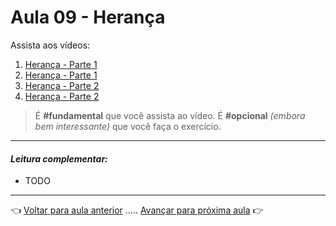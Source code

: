 # Aula 09 - Herança

Assista aos vídeos: 

  1. [Herança - Parte 1](https://youtu.be/_PZldwo0vVo)
  1. [Herança - Parte 1](https://youtu.be/19IGAeoFKlU)
  1. [Herança - Parte 2](https://youtu.be/He887D2WGVw)
  1. [Herança - Parte 2](https://youtu.be/5pwV2WdD-_Y)

> É **#fundamental** que você assista ao vídeo. É **#opcional** _(embora bem interessante)_ que você faça o exercício.

---

#### _Leitura complementar:_

* TODO

---

👈 [Voltar para aula anterior](../aula08/aula.md) ..... [Avançar para próxima aula](../aula10/aula.md) 👉    